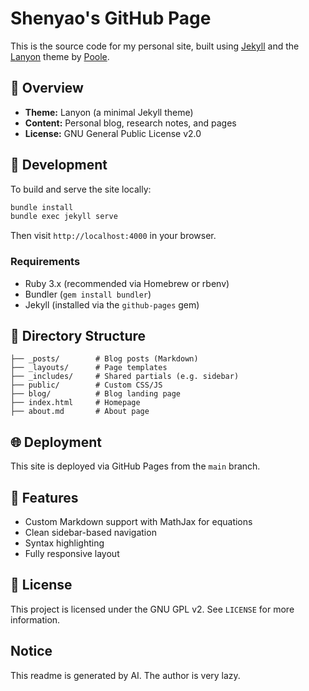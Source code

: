 # Shenyao's GitHub Page

This is the source code for my personal site, built using [Jekyll](https://jekyllrb.com/) and the [Lanyon](https://github.com/poole/lanyon) theme by [Poole](https://github.com/poole).

## 📖 Overview

- **Theme:** Lanyon (a minimal Jekyll theme)
- **Content:** Personal blog, research notes, and pages
- **License:** GNU General Public License v2.0

## 🚀 Development

To build and serve the site locally:

```bash
bundle install
bundle exec jekyll serve
```

Then visit `http://localhost:4000` in your browser.

### Requirements

- Ruby 3.x (recommended via Homebrew or rbenv)
- Bundler (`gem install bundler`)
- Jekyll (installed via the `github-pages` gem)

## 📁 Directory Structure

```
├── _posts/        # Blog posts (Markdown)
├── _layouts/      # Page templates
├── _includes/     # Shared partials (e.g. sidebar)
├── public/        # Custom CSS/JS
├── blog/          # Blog landing page
├── index.html     # Homepage
├── about.md       # About page
```

## 🌐 Deployment

This site is deployed via GitHub Pages from the `main` branch.

## 🧪 Features

- Custom Markdown support with MathJax for equations
- Clean sidebar-based navigation
- Syntax highlighting
- Fully responsive layout

## 📝 License

This project is licensed under the GNU GPL v2. See `LICENSE` for more information.

## Notice
This readme is generated by AI. The author is very lazy.